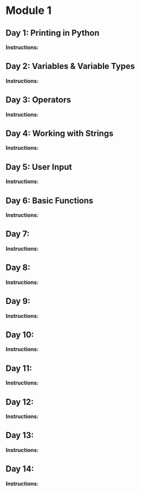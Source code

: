 # Module 1
## Day 1: Printing in Python
**Instructions:** 

## Day 2: Variables & Variable Types
**Instructions:** 

## Day 3: Operators
**Instructions:** 

## Day 4: Working with Strings
**Instructions:** 

## Day 5: User Input
**Instructions:** 

## Day 6: Basic Functions
**Instructions:** 

## Day 7: 
**Instructions:** 

## Day 8: 
**Instructions:** 

## Day 9: 
**Instructions:** 

## Day 10: 
**Instructions:** 

## Day 11: 
**Instructions:** 

## Day 12: 
**Instructions:** 

## Day 13: 
**Instructions:** 

## Day 14: 
**Instructions:** 
